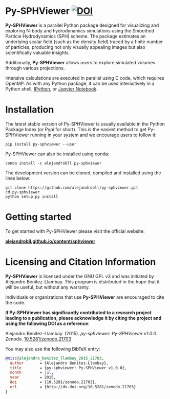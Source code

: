 # Py-SPHViewer [![DOI](https://zenodo.org/badge/doi/10.5281/zenodo.21703.svg)](http://dx.doi.org/10.5281/zenodo.21703)


**Py-SPHViewer** is a parallel Python package designed for visualizing and exploring N-body and hydrodynamics simulations using the Smoothed Particle Hydrodynamics (SPH) scheme. The package estimates an underlying scalar field (such as the density field) traced by a finite number of particles, producing not only visually appealing images but also scientifically valuable insights. 

Additionally, **Py-SPHViewer** allows users to explore simulated volumes through various projections. 

Intensive calculations are executed in parallel using C code, which requires OpenMP. As with any Python package, it can be used interactively in a Python shell, [IPython](http://ipython.org/), or [Jupyter Notebook](https://jupyter.org/).

# Installation

The latest stable version of Py-SPHViewer is usually available in the Python Package Index (or Pypi for short). This is the easiest method to get Py-SPHViewer running in your system and we encourage users to follow it:

```
pip install py-sphviewer --user
```
Py-SPHViewer can also be installed using conda:

```
conda install -c alejandrobll py-sphviewer
```

The development version can be cloned, compiled and installed using the lines below:

```
git clone https://github.com/alejandrobll/py-sphviewer.git
cd py-sphviewer
python setup.py install
```

# Getting started

To get started with Py-SPHViewer please visit the official website:

<a href="https://alejandrobll.github.io/content/sphviewer" target="_blank">**alejandrobll.github.io/content/sphviewer**</a>


# Licensing and Citation Information

**Py-SPHViewer** is licensed under the GNU GPL v3 and was initiated by Alejandro Benitez-Llambay. This program is distributed in the hope that it will be useful, but without any warranty.

Individuals or organizations that use **Py-SPHViewer** are encouraged to cite the code.

**If Py-SPHViewer has significantly contributed to a research project leading to a publication, please acknowledge it by citing the project and using the following DOI as a reference**:

Alejandro Benitez-Llambay. (2015). *py-sphviewer: Py-SPHViewer v1.0.0*. Zenodo. [10.5281/zenodo.21703](https://doi.org/10.5281/zenodo.21703)

You may also use the following BibTeX entry:

```bibtex
@misc{alejandro_benitez_llambay_2015_21703,
  author       = {Alejandro Benitez-Llambay},
  title        = {py-sphviewer: Py-SPHViewer v1.0.0},
  month        = jul,
  year         = 2015,
  doi          = {10.5281/zenodo.21703},
  url          = {http://dx.doi.org/10.5281/zenodo.21703}
}
```
